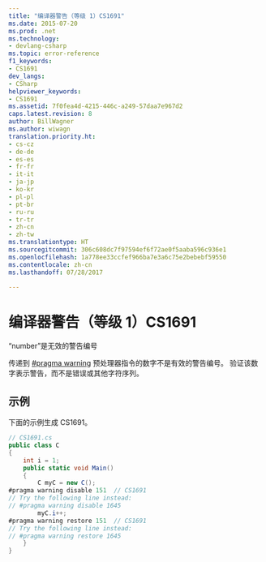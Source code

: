 ```yaml
---
title: "编译器警告（等级 1）CS1691"
ms.date: 2015-07-20
ms.prod: .net
ms.technology:
- devlang-csharp
ms.topic: error-reference
f1_keywords:
- CS1691
dev_langs:
- CSharp
helpviewer_keywords:
- CS1691
ms.assetid: 7f0fea4d-4215-446c-a249-57daa7e967d2
caps.latest.revision: 8
author: BillWagner
ms.author: wiwagn
translation.priority.ht:
- cs-cz
- de-de
- es-es
- fr-fr
- it-it
- ja-jp
- ko-kr
- pl-pl
- pt-br
- ru-ru
- tr-tr
- zh-cn
- zh-tw
ms.translationtype: HT
ms.sourcegitcommit: 306c608dc7f97594ef6f72ae0f5aaba596c936e1
ms.openlocfilehash: 1a778ee33ccfef966ba7e3a6c75e2bebebf59550
ms.contentlocale: zh-cn
ms.lasthandoff: 07/28/2017

---
```

# <a name="compiler-warning-level-1-cs1691"></a>编译器警告（等级 1）CS1691
“number”是无效的警告编号  
  
 传递到 [#pragma warning](../../../csharp/language-reference/preprocessor-directives/preprocessor-pragma-warning.md) 预处理器指令的数字不是有效的警告编号。 验证该数字表示警告，而不是错误或其他字符序列。  
  
## <a name="example"></a>示例  
 下面的示例生成 CS1691。  
  
```csharp  
// CS1691.cs  
public class C  
{  
    int i = 1;  
    public static void Main()  
    {  
        C myC = new C();  
#pragma warning disable 151  // CS1691  
// Try the following line instead:  
// #pragma warning disable 1645    
        myC.i++;  
#pragma warning restore 151  // CS1691  
// Try the following line instead:  
// #pragma warning restore 1645    
    }  
}  
```

